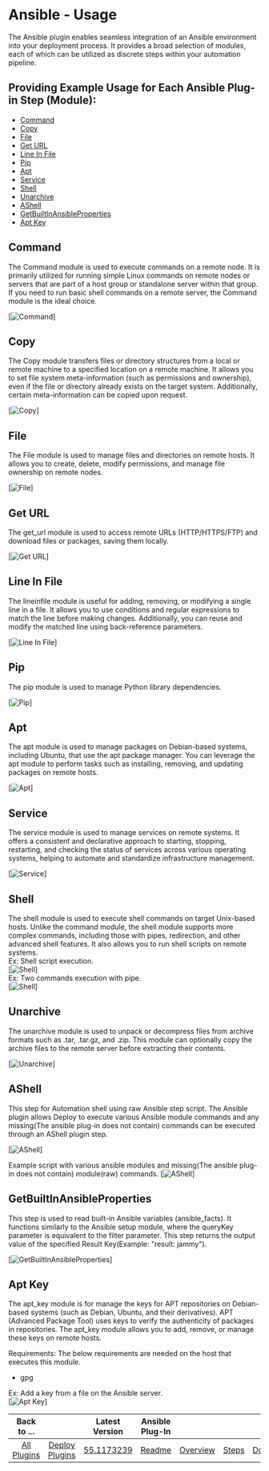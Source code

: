 # Ansible - Usage

The Ansible plugin enables seamless integration of an Ansible environment into your deployment process. It provides a broad selection of modules, each of which can be utilized as discrete steps within your automation pipeline.

## **Providing Example Usage for Each Ansible Plug-in Step (Module):**

- [Command](#command)
- [Copy](#copy)
- [File](#file)
- [Get URL](#get-url)
- [Line In File](#line-in-file)
- [Pip](#pip)
- [Apt](#apt)
- [Service](#service)
- [Shell](#shell)
- [Unarchive](#unarchive)
- [AShell](#ashell)
- [GetBuiltInAnsibleProperties](#getbuiltinansibleproperties)
- [Apt Key](#apt-key)
 
## **Command**
The Command module is used to execute commands on a remote node. It is primarily utilized for running simple Linux commands on remote nodes or servers that are part of a host group or standalone server within that group. If you need to run basic shell commands on a remote server, the Command module is the ideal choice.

[![Command](media/command.png)]

## **Copy**
The Copy module transfers files or directory structures from a local or remote machine to a specified location on a remote machine. It allows you to set file system meta-information (such as permissions and ownership), even if the file or directory already exists on the target system. Additionally, certain meta-information can be copied upon request.

[![Copy](media/copy.png)]

## **File**
The File module is used to manage files and directories on remote hosts. It allows you to create, delete, modify permissions, and manage file ownership on remote nodes.

[![File](media/file.png)]

## **Get URL**
The get_url module is used to access remote URLs (HTTP/HTTPS/FTP) and download files or packages, saving them locally.

[![Get URL](media/geturl.png)]

## **Line In File**
The lineinfile module is useful for adding, removing, or modifying a single line in a file. It allows you to use conditions and regular expressions to match the line before making changes. Additionally, you can reuse and modify the matched line using back-reference parameters.

[![Line In File](media/lineinfile.png)]

## **Pip**
The pip module is used to manage Python library dependencies.

[![Pip](media/pip.png)]

## **Apt**
The apt module is used to manage packages on Debian-based systems, including Ubuntu, that use the apt package manager. You can leverage the apt module to perform tasks such as installing, removing, and updating packages on remote hosts.

[![Apt](media/apt.png)]

## **Service**
The service module is used to manage services on remote systems. It offers a consistent and declarative approach to starting, stopping, restarting, and checking the status of services across various operating systems, helping to automate and standardize infrastructure management.

[![Service](media/service.png)]

## **Shell**
The shell module is used to execute shell commands on target Unix-based hosts. Unlike the command module, the shell module supports more complex commands, including those with pipes, redirection, and other advanced shell features. It also allows you to run shell scripts on remote systems.</br>
Ex: Shell script execution.</br>
[![Shell](media/shell1.png)]
</br>
Ex: Two commands execution with pipe.</br>
[![Shell](media/shell2.png)]

## **Unarchive**
The unarchive module is used to unpack or decompress files from archive formats such as .tar, .tar.gz, and .zip. This module can optionally copy the archive files to the remote server before extracting their contents.

[![Unarchive](media/unarchive.png)]

## **AShell**
This step for Automation shell using raw Ansible step script. The Ansible plugin allows Deploy to execute various Ansible module commands and any missing(The ansible plug-in does not contain) commands can be executed through an AShell plugin step.

[![AShell](media/ashell1.png)]

Example script with various ansible modules and missing(The ansible plug-in does not contain) module(raw) commands.
[![AShell](media/ashell2.png)]


## **GetBuiltInAnsibleProperties**
This step is used to read built-in Ansible variables (ansible_facts). It functions similarly to the Ansible setup module, where the queryKey parameter is equivalent to the filter parameter. This step returns the output value of the specified Result Key(Example: "result: jammy"). 

[![GetBuiltInAnsibleProperties](media/getbuilt-inansibleproperties.png)]

## **Apt Key**
The apt_key module is for manage the keys for APT repositories on Debian-based systems (such as Debian, Ubuntu, and their derivatives). APT (Advanced Package Tool) uses keys to verify the authenticity of packages in repositories. The apt_key module allows you to add, remove, or manage these keys on remote hosts.

Requirements: The below requirements are needed on the host that executes this module.</br>
* gpg

Ex: Add a key from a file on the Ansible server.</br>
[![Apt Key](media/apt-key.png)]


|          Back to ...          |                                |                                                          Latest Version                                                          |   Ansible Plug-In   |                         |                   |                           |
|:-----------------------------:|:------------------------------:|:--------------------------------------------------------------------------------------------------------------------------------:|:-------------------:|:-----------------------:|:-----------------:|:-------------------------:|
| [All Plugins](../../index.md) | [Deploy Plugins](../README.md) | [55.1173239](https://raw.githubusercontent.com/UrbanCode/IBM-UCD-PLUGINS/main/files/Ansible/ucd-plugins-ansible-55.1173239.zip)  | [Readme](README.md) | [Overview](overview.md) | [Steps](steps.md) | [Downloads](downloads.md) |
